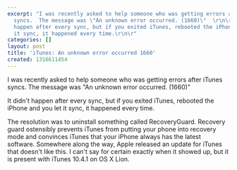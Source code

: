 ```yaml
---
excerpt: "I was recently asked to help someone who was getting errors after iTunes
  syncs.  The message was \"An unknown error occurred. (1660)\"  \r\n\r\nIt didn't
  happen after every sync, but if you exited iTunes, rebooted the iPhone and you let
  it sync, it happened every time.\r\n\r"
categories: []
layout: post
title: 'iTunes: An unknown error occurred 1660'
created: 1316611454
---
```

I was recently asked to help someone who was getting errors after iTunes syncs.  The message was "An unknown error occurred. (1660)"  

It didn't happen after every sync, but if you exited iTunes, rebooted the iPhone and you let it sync, it happened every time.

The resolution was to uninstall something called RecoveryGuard.  Recovery guard ostensibly prevents iTunes from putting your phone into recovery mode and convinces iTunes that your iPhone always has the latest software.  Somewhere along the way, Apple released an update for iTunes that doesn't like this.  I can't say for certain exactly when it showed up, but it is present with iTunes 10.4.1 on OS X Lion.
